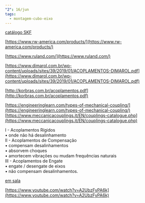 ```yaml
---
"2": 16/jun
tags:
  - montagem-cubo-eixo
---
```

[catálogo SKF](https://cdn.skfmediahub.skf.com/api/public/094e20a34cf10d47/pdf_preview_medium/094e20a34cf10d47_pdf_preview_medium.pdf)

[https://www.rw-america.com/products/](https://www.rw-america.com/products/)

[https://www.ruland.com/](https://www.ruland.com/)

[https://www.dimarol.com.br/wp-content/uploads/sites/39/2019/01/ACOPLAMENTOS-DIMAROL.pdf](https://www.dimarol.com.br/wp-content/uploads/sites/39/2019/01/ACOPLAMENTOS-DIMAROL.pdf)

[http://korbras.com.br/acoplamentos.pdf](http://korbras.com.br/acoplamentos.pdf)

[https://engineeringlearn.com/types-of-mechanical-coupling/](https://engineeringlearn.com/types-of-mechanical-coupling/)  
[https://www.meccanicacouplings.it/EN/couplings-catalogue.php](https://www.meccanicacouplings.it/EN/couplings-catalogue.php)

I - Acoplamentos Rígidos  
• onde não há desalinhamento  
II - Acoplamentos de Compensação  
• compensam desalinhamentos  
• absorvem choques  
• amortecem vibrações ou mudam frequências naturais  
III - Acoplamentos de Engate  
• engate / desengate de eixos  
• não compensam desalinhamentos.

[em sala](em%20sala.md)

[https://www.youtube.com/watch?v=A2UbzFyPA6k](https://www.youtube.com/watch?v=A2UbzFyPA6k)